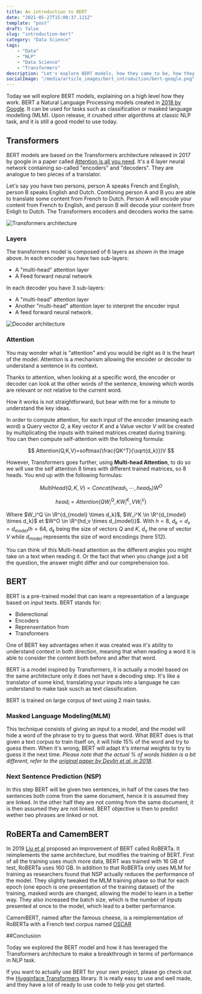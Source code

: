 ```yaml
---
title: An introduction to BERT
date: "2021-05-27T15:00:37.121Z"
template: "post"
draft: false
slug: "introduction-bert"
category: "Data Science"
tags:
    - "Data"
    - "NLP"
    - "Data Science"
    - "Transformers"
description: "Let's explore BERT models, how they came to be, how they work and how they are trained."
socialImage: "/media/article_images/bert_introduction/bert-google.png"
---
```


Today we will explore BERT models, explaining on a high level how they work. 
BERT a Natural Language Processing models created in [2018 by Google](https://arxiv.org/abs/1810.04805).
It can be used for tasks such as classification or masked language modelling (MLM).
Upon release, it crushed other algorithms at classic NLP task, and it is still a good model to use today. 

## Transformers

BERT models are based on the Transformers architecture released in 2017 by google in a paper called 
[Attention is all you need](https://arxiv.org/abs/1706.03762). 
It's a 6 layer neural network containing so-called "encoders" and "decoders". They are analogue to two pieces of a translator.

Let's say you have two persons, person A speaks French and English, person B speaks English and Dutch. Combining person A and B you are able to translate some content from French to Dutch. Person A will encode your content from French to English, and person B will decode your content from Enligh to Dutch. The Transformers encoders and decoders works the same.

![Transformers architecture](/media/article_images/bert_introduction/The_transformer_encoder_decoder_stack.png "Transformers architecture. Source: [The Illustrated Transfomers](https://jalammar.github.io/illustrated-transformer/)")

### Layers
The transformers model is composed of 6 layers as shown in the image above. In each encoder you have two sub-layers:

- A "multi-head" attention layer
- A Feed forward neural network

In each decoder you have 3 sub-layers:

- A "multi-head" attention layer
- Another "multi-head" attention layer to interpret the encoder input
- A feed forward neural network.

![Decoder architecture](/media/article_images/bert_introduction/decoder_architecture.png "The full architectures of an encoder and a decoder layer. Source:[Attention is all you need](https://arxiv.org/abs/1706.03762)")

### Attention
You may wonder what is "attention" and you would be right as it is the heart of the model. 
Attention is a mechanism allowing the encoder or decoder to understand a sentence in its context. 

Thanks to attention, when looking at a specific word, the encoder or decoder can look at the other words of the sentence, knowing which words are relevant or not relative to the current word. 

How it works is not straightforward, but bear with me for a minute to understand the key ideas.

In order to compute attention, for each input of the encoder (meaning each word) a Query vector $Q$, a Key vector $K$ and a Value vector $V$ will be created by multiplicating the inputs with trained matrices created during training. You can then compute self-attention with the following formula:

$$
Attention(Q,K,V)=softmax(\frac{QK^T}{\sqrt{d_k}})V
$$

However, Transformers goes further, using **Multi-head Attention**, to do so we will use the self attention 8 times with different trained matrices, so 8 heads. You end up with the following formulas:

$$
MultiHead(Q, K, V)=Concat(head_1,\cdots, head_h)W^O
$$

$$
head_i=Attention(QW_i^Q, KW_i^K, VW_i^V)
$$

Where $W_i^Q \in \R^{d_{model} \times d_k}$, $W_i^K \in \R^{d_{model} \times d_k}$ et $W^O \in \R^{hd_v \times d_{model}}$. With $h=8$, $d_k=d_v=d_{model}/h=64$, $d_k$ being the size of vectors $Q$ and $K$, $d_v$ the one of vector $V$ while $d_{model}$ represents the size of word encodings (here 512).

You can think of this Multi-head attention as the different angles you might take on a text when reading it. Or the fact that when you change just a bit the question, the answer might differ and our comprehension too.

## BERT

BERT is a pre-trained model that can learn a representation of a language based on input texts. BERT stands for:

- Biderectional
- Encoders
- Reprensentation from
- Transformers

One of BERT key advantages when it was created was it's ability to understand context in both direction, meaning that when reading a word it is able to consider the content both before and after that word. 

BERT is a model inspired by Transformers, it is actually a model based on the same architecture only it does not have a decoding step. It's like a translator of some kind, translating your inputs into a language he can understand to make task susch as text classification.

BERT is trained on large corpus of text using 2 main tasks.

### Masked Language Modeling(MLM)

This technique consists of giving an input to a model, and the model will hide a word of the phrase to try to guess that word. What BERT does is that given a text corpus to train itself on, it will hide 15% of the word and try to guess them. When it's wrong, BERT will adapt it's internal weights to try to guess it the next time. *Please note that the actual % of words hidden is a bit different, refer to the [original paper by Devlin et al. in 2018](https://arxiv.org/abs/1810.04805)*.

### Next Sentence Prediction (NSP)

In this step BERT will be given two sentences, in half of the cases the two sentences both come from the same document, hence it is assumed they are linked. In the other half they are not coming from the same document, it is then assumed they are not linked. BERT objective is then to predict wether two phrases are linked or not. 

## RoBERTa and CamemBERT

In 2019 [Liu et al](https://arxiv.org/abs/1907.11692) proposed an improvement of BERT called RoBERTa. It reimplements the same architecture, but modifies the training of BERT.
First of all the training uses much more data, BERT was trained with 16 GB of test, RoBERTa uses 160 GB. In addition to that RoBERTa only uses MLM for training as researchers found that NSP actually reduces the performance of the model. 
They slightly tweaked the MLM training phase so that for each epoch (one epoch is one presentation of the training dataset) of the training, masked words are changed, allowing the model to learn in a better way. They also increased the batch size, which is the number of inputs presented at once to the model, which lead to a better performance.

CamemBERT, named after the famous cheese, is a reimplementation of RoBERTa with a French text corpus named [OSCAR](https://oscar-corpus.com/)

##Conclusion

Today we explored the BERT model and how it has leveraged the Transformers architecture to make a breakthrough in terms of performance in NLP task. 

If you want to actually use BERT for your own project, please go check out the [Hugginface Transformers](https://huggingface.co/transformers/quicktour.html) library. It is really easy to use and well made, and they have a lot of ready to use code to help you get started.
